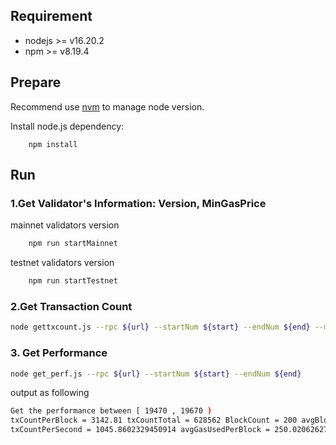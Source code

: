 ## Requirement

- nodejs >= v16.20.2
- npm >=  v8.19.4

## Prepare
Recommend use [nvm](https://github.com/nvm-sh/nvm) to manage node version.

Install node.js dependency:
```shell script
    npm install
```
## Run
### 1.Get Validator's Information: Version, MinGasPrice
mainnet validators version
```bash
    npm run startMainnet
```
testnet validators version
```bash
    npm run startTestnet
```

### 2.Get Transaction Count
```bash
node gettxcount.js --rpc ${url} --startNum ${start} --endNum ${end} --miner ${miner} (optional)
```

### 3. Get Performance
```bash
node get_perf.js --rpc ${url} --startNum ${start} --endNum ${end}
```
output as following
```bash
Get the performance between [ 19470 , 19670 )
txCountPerBlock = 3142.81 txCountTotal = 628562 BlockCount = 200 avgBlockTime = 3.005 inturnBlocksRatio = 0.975
txCountPerSecond = 1045.8602329450914 avgGasUsedPerBlock = 250.02062627 avgGasUsedPerSecond =  83.20153952412646
```